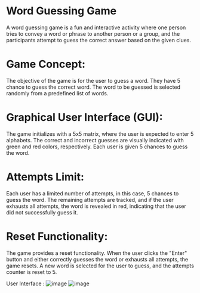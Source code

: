 # **Word Guessing Game**
A word guessing game is a fun and interactive activity where one person tries to convey a word or phrase to another person or a group, and the participants attempt to guess the correct answer based on the given clues.

# **Game Concept:**
The objective of the game is for the user to guess a word.
They have 5 chance to guess the correct word.
The word to be guessed is selected randomly from a predefined list of words.

# **Graphical User Interface (GUI):**
The game initializes with a 5x5 matrix, where the user is expected to enter 5 alphabets.
The correct and incorrect guesses are visually indicated with green and red colors, respectively.
Each user is given 5 chances to guess the word.

# **Attempts Limit:**
Each user has a limited number of attempts, in this case, 5 chances to guess the word.
The remaining attempts are tracked, and if the user exhausts all attempts, the word is revealed in red, indicating that the user did not successfully guess it.

# **Reset Functionality:**
The game provides a reset functionality.
When the user clicks the "Enter" button and either correctly guesses the word or exhausts all attempts, the game resets.
A new word is selected for the user to guess, and the attempts counter is reset to 5.

User Interface : ![image](https://github.com/Laxmi01345/Word_Guessing_Game/assets/122423386/cde8e247-b824-41ab-863a-6e4cad37e127)
![image](https://github.com/Laxmi01345/Word_Guessing_Game/assets/122423386/72144370-30c1-43af-8872-3a8b18ec5921)
